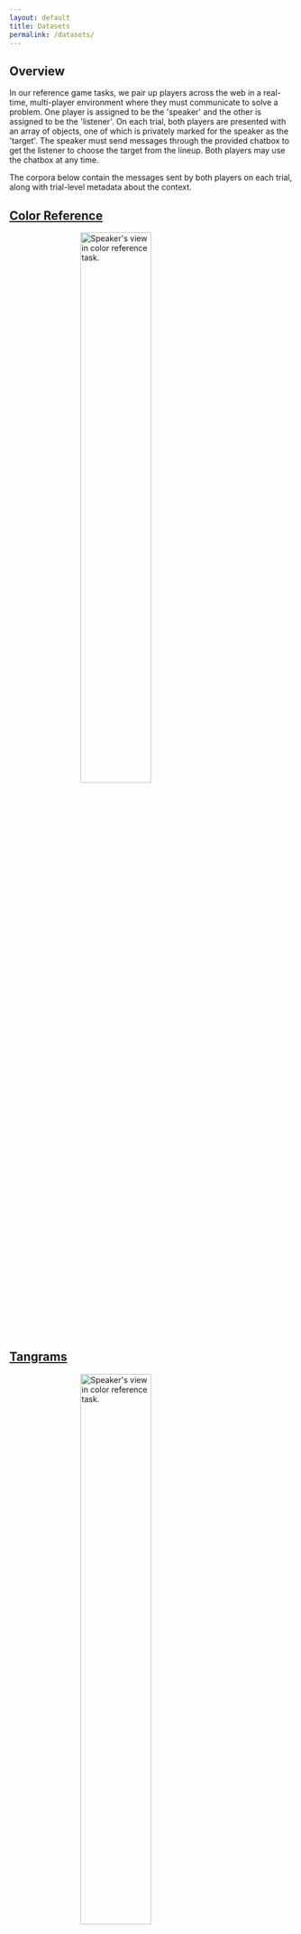 ```yaml
---
layout: default
title: Datasets
permalink: /datasets/
---
```


## Overview

In our reference game tasks, we pair up players across the web in a real-time, multi-player environment where they must communicate to solve a problem. One player is assigned to be the 'speaker' and the other is assigned to be the 'listener'. On each trial, both players are presented with an array of objects, one of which is privately marked for the speaker as the 'target'. The speaker must send messages through the provided chatbox to get the listener to choose the target from the lineup. Both players may use the chatbox at any time.

The corpora below contain the messages sent by both players on each trial, along with trial-level metadata about the context. 

## [Color Reference]({{site.url}}{{site.baseurl}}/datasets/colors.html)

<img alt="Speaker's view in color reference task." src="{{site.url}}{{site.baseurl}}/images/research/speakerView.png" width="50%" style="display: block; margin: auto;"/>

## [Tangrams]({{site.url}}{{site.baseurl}}/datasets/tangrams.html)

<img alt="Speaker's view in color reference task." src="{{site.url}}{{site.baseurl}}/images/research/tangrams.png" width="50%" style="display: block; margin: auto;"/>

## Additional information

For further technical details about the framework used to conduct these experiments, see:

[Hawkins, R.X.D (2015). Conducting real-time multiplayer experiments on the web. *Behavior research methods. 47* (4), 966-976.](https://rxdhawkins.files.wordpress.com/2014/10/hawkins14_realtimewebexperiments.pdf)